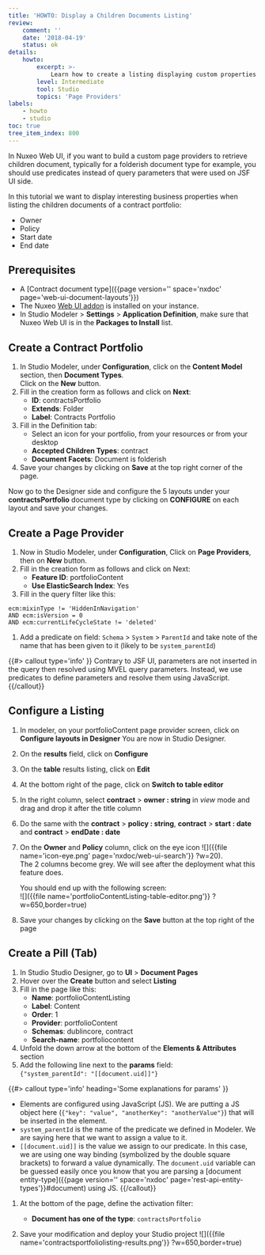 ```yaml
---
title: 'HOWTO: Display a Children Documents Listing'
review:
    comment: ''
    date: '2018-04-19'
    status: ok
details:
    howto:
        excerpt: >-
            Learn how to create a listing displaying custom properties of the documents contained in a given space.
        level: Intermediate
        tool: Studio
        topics: 'Page Providers'
labels:
    - howto
    - studio
toc: true
tree_item_index: 800
---
```


In Nuxeo Web UI, if you want to build a custom page providers to retrieve children document, typically for a folderish document type for example, you should use predicates instead of query parameters that were used on JSF UI side.

In this tutorial we want to display interesting business properties when listing the children documents of a contract portfolio:
- Owner
- Policy
- Start date
- End date

## Prerequisites

- A [Contract document type]({{page version='' space='nxdoc' page='web-ui-document-layouts'}})
- The Nuxeo [Web UI addon](https://connect.nuxeo.com/nuxeo/site/marketplace/package/nuxeo-web-ui) is installed on your instance.
- In Studio Modeler > **Settings** > **Application Definition**, make sure that Nuxeo Web UI is in the **Packages to Install** list.

## Create a Contract Portfolio

1. In Studio Modeler, under **Configuration**, click on the **Content Model** section, then **Document Types**.</br>
    Click on the **New** button.
1. Fill in the creation form as follows and click on **Next**:
   - **ID**: contractsPortfolio
   - **Extends**: Folder
   - **Label**: Contracts Portfolio
1. Fill in the Definition tab:
   - Select an icon for your portfolio, from your resources or from your desktop
   - **Accepted Children Types**: contract
   - **Document Facets**: Document is folderish
1. Save your changes by clicking on **Save** at the top right corner of the page.

Now go to the Designer side and configure the 5 layouts under your **contractsPortfolio** document type by clicking on **CONFIGURE** on each layout and save your changes.


## Create a Page Provider

1. Now in Studio Modeler, under **Configuration**, Click on **Page Providers**, then on **New** button.
1. Fill in the creation form as follows and click on Next:
   - **Feature ID**: portfolioContent
   - **Use ElasticSearch Index**: Yes
1. Fill in the query filter like this:

```
ecm:mixinType != 'HiddenInNavigation'
AND ecm:isVersion = 0
AND ecm:currentLifeCycleState != 'deleted'
```

1. Add a predicate on field: `Schema` > `System` > `ParentId` and take note of the name that has been given to it (likely to be `system_parentId`)

{{#> callout type='info' }}
Contrary to JSF UI, parameters are not inserted in the query then resolved using MVEL query parameters. Instead, we use predicates to define parameters and resolve them using JavaScript.
{{/callout}}

## Configure a Listing

1. In modeler, on your portfolioContent page provider screen, click on **Configure layouts in Designer**
   You are now in Studio Designer.
1. On the **results** field, click on **Configure**
1. On the **table** results listing, click on **Edit**
1. At the bottom right of the page, click on **Switch to table editor**
1. In the right column, select **contract** > **owner : string** in _view_ mode and drag and drop it after the title column
1. Do the same with the **contract** > **policy : string**, **contract** > **start : date** and **contract** > **endDate : date** </br>
1. On the **Owner** and **Policy** column, click on the eye icon ![]({{file name='icon-eye.png' page='nxdoc/web-ui-search'}} ?w=20).</br>
   The 2 columns become grey. We will see after the deployment what this feature does.

   You should end up with the following screen:</br>
   ![]({{file name='portfolioContentListing-table-editor.png'}} ?w=650,border=true)

1. Save your changes by clicking on the **Save** button at the top right of the page


## Create a Pill (Tab)

1. In Studio Studio Designer, go to **UI** > **Document Pages**
1. Hover over the **Create** button and select **Listing**
1. Fill in the page like this:
   - **Name**: portfolioContentListing
   - **Label**: Content
   - **Order**: 1
   - **Provider**: portfolioContent
   - **Schemas**: dublincore, contract
   - **Search-name**: portfoliocontent
1. Unfold the down arrow at the bottom of the **Elements & Attributes** section
1. Add the following line next to the **params** field:</br>
   `{"system_parentId": "[[document.uid]]"}`

  {{#> callout type='info' heading='Some explanations for params' }}
  - Elements are configured using JavaScript (JS). We are putting a JS object here (`{"key": "value", "anotherKey": "anotherValue"}`) that will be inserted in the element.
  - `system_parentId` is the name of the predicate we defined in Modeler. We are saying here that we want to assign a value to it.
  - `[[document.uid]]` is the value we assign to our predicate. In this case, we are using one way binding (symbolized by the double square brackets) to forward a value dynamically. The `document.uid` variable can be guessed easily once you know that you are parsing a [document entity-type]({{page version='' space='nxdoc' page='rest-api-entity-types'}}#document) using JS.
  {{/callout}}

1. At the bottom of the page, define the activation filter:

   - **Document has one of the type**: `contractsPortfolio`

1. Save your modification and deploy your Studio project
  ![]({{file name='contractsportfoliolisting-results.png'}} ?w=650,border=true)
